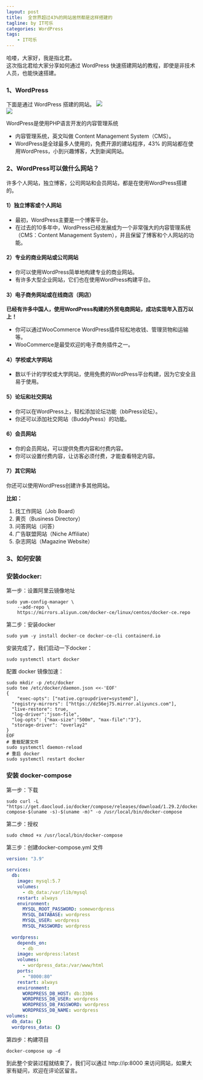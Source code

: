 ```yaml
---
layout: post
title:  全世界超过43%的网站居然都是这样搭建的
tagline: by IT可乐
categories: WordPress
tags: 
    - IT可乐
---
```


哈喽，大家好，我是指北君。  
这次指北君给大家分享如何通过 WordPress 快速搭建网站的教程，即使是非技术人员，也能快速搭建。

<!--more-->  

### 1、WordPress
下面是通过 WordPress 搭建的网站。
![](http://www.javanorth.cn/assets/images/2021/itcore/wp-00-00.png)  
![](http://www.javanorth.cn/assets/images/2021/itcore/wp-00-01.png)  

WordPress是使用PHP语言开发的内容管理系统
- 内容管理系统，英文叫做 Content Management System（CMS）。
- WordPress是全球最多人使用的，免费开源的建站程序，43% 的网站都在使用WordPress，小到兴趣博客，大到新闻网站。  

### 2、WordPress可以做什么网站？
许多个人网站，独立博客，公司网站和会员网站，都是在使用WordPress搭建的。

#### 1）独立博客或个人网站

- 最初，WordPress主要是一个博客平台。
- 在过去的10多年中，WordPress已经发展成为一个非常强大的内容管理系统（CMS：Content Management System），并且保留了博客和个人网站的功能。

#### 2）专业的商业网站或公司网站

- 你可以使用WordPress简单地构建专业的商业网站。
- 有许多大型企业网站，它们也在使用WordPress构建平台。

#### 3）电子商务网站或在线商店（网店）

**已经有许多中国人，使用WordPress构建的外贸电商网站，成功实现年入百万以上！**

- 你可以通过WooCommerce WordPress插件轻松地收钱、管理货物和运输等。
- WooCommerce是最受欢迎的电子商务插件之一。

#### 4）学校或大学网站

- 数以千计的学校或大学网站，使用免费的WordPress平台构建，因为它安全且易于使用。

#### 5）论坛和社交网站

- 你可以在WordPress上，轻松添加论坛功能（bbPress论坛）。
- 你还可以添加社交网站（BuddyPress）的功能。

#### 6）会员网站

- 你的会员网站，可以提供免费内容和付费内容。
- 你可以设置付费内容，让访客必须付费，才能查看特定内容。

#### 7）其它网站

你还可以使用WordPress创建许多其他网站。

**比如：**

1. 找工作网站（Job Board）
2. 黄页（Business Directory）
3. 问答网站（问答）
4. 广告联盟网站（Niche Affiliate）
5. 杂志网站（Magazine Website）

### 3、如何安装
### 安装docker:

第一步：设置阿里云镜像地址

```shell
sudo yum-config-manager \
    --add-repo \
    https://mirrors.aliyun.com/docker-ce/linux/centos/docker-ce.repo
```

第二步：安装docker

```shell
sudo yum -y install docker-ce docker-ce-cli containerd.io
```





安装完成了，我们启动一下docker：

```shell
sudo systemctl start docker
```



配置 docker 镜像加速：

```shell
sudo mkdir -p /etc/docker
sudo tee /etc/docker/daemon.json <<-'EOF'
{
	"exec-opts": ["native.cgroupdriver=systemd"],	
  "registry-mirrors": ["https://dz56ej75.mirror.aliyuncs.com"],	
  "live-restore": true,
  "log-driver":"json-file",
  "log-opts": {"max-size":"500m", "max-file":"3"},
  "storage-driver": "overlay2"
}
EOF
# 重载配置文件
sudo systemctl daemon-reload
# 重启 docker
sudo systemctl restart docker
```





### 安装 docker-compose

第一步：下载

```shell
sudo curl -L "https://get.daocloud.io/docker/compose/releases/download/1.29.2/docker-compose-$(uname -s)-$(uname -m)" -o /usr/local/bin/docker-compose
```

第二步：授权

```shell
sudo chmod +x /usr/local/bin/docker-compose
```

第三步：创建docker-compose.yml 文件

```yml
version: "3.9"
    
services:
  db:
    image: mysql:5.7
    volumes:
      - db_data:/var/lib/mysql
    restart: always
    environment:
      MYSQL_ROOT_PASSWORD: somewordpress
      MYSQL_DATABASE: wordpress
      MYSQL_USER: wordpress
      MYSQL_PASSWORD: wordpress
    
  wordpress:
    depends_on:
      - db
    image: wordpress:latest
    volumes:
      - wordpress_data:/var/www/html
    ports:
      - "8000:80"
    restart: always
    environment:
      WORDPRESS_DB_HOST: db:3306
      WORDPRESS_DB_USER: wordpress
      WORDPRESS_DB_PASSWORD: wordpress
      WORDPRESS_DB_NAME: wordpress
volumes:
  db_data: {}
  wordpress_data: {}
```



第四步：构建项目

```shell
docker-compose up -d
```

到此整个安装过程就结束了，我们可以通过 http://ip:8000 来访问网站，如果大家有疑问，欢迎在评论区留言。



